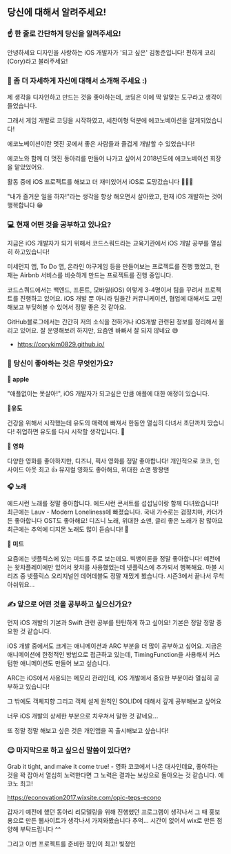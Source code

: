 ## 당신에 대해서 알려주세요!

### ☝️ 한 줄로 간단하게 당신을 알려주세요!

안녕하세요 디자인을 사랑하는 iOS 개발자가 '되고 싶은' 김동준입니다! 편하게 코리(Cory)라고 불러주세요!



### 🙌 좀 더 자세하게 자신에 대해서 소개해 주세요 :)

제 생각을 디자인하고 만드는 것을 좋아하는데, 코딩은 이에 딱 알맞는 도구라고 생각이 들었습니다. 

그래서 게임 개발로 코딩을 시작하였고, 세찬이형 덕분에 에코노베이션을 알게되었습니다! 

에코노베이션이란 멋진 곳에서 좋은 사람들과 즐겁게 개발할 수 있었습니다! 

에코노와 함께 더 멋진 동아리를 만들어 나가고 싶어서 2018년도에 에코노베이션 회장을 맡았었어요.

활동 중에 iOS 프로젝트를 해보고 더 재미있어서 iOS로 도망갔습니다 🏃🏻‍♂️

"내가 즐거운 일을 하자!"라는 생각을 항상 해오면서 살아왔고, 현재 iOS 개발하는 것이 행복합니다 😁



### 💻 현재 어떤 것을 공부하고 있나요?

지금은 iOS 개발자가 되기 위해서 코드스쿼드라는 교육기관에서 iOS 개발 공부를 열심히 하고있습니다!

미세먼지 앱, To Do 앱, 온라인 야구게임 등을 만들어보는 프로젝트를 진행 했었고, 현재는 Airbnb 서비스를 비슷하게 만드는 프로젝트를 진행 중입니다.

코드스쿼드에서는 백엔드, 프론트, 모바일(iOS) 이렇게 3-4명이서 팀을 꾸려서 프로젝트를 진행하고 있어요. iOS 개발 뿐 아니라 팀들간 커뮤니케이션, 협업에 대해서도 고민해보고 부딪혀볼 수 있어서 정말 좋은 것 같아요. 

GitHub블로그에서는 간간히 저의 소식을 전하거나 iOS개발 관련된 정보를 정리해서 올리고 있어요. 잘 운영해보려 하지만, 요즘엔 바빠서 잘 되지 않네요 😅

- https://corykim0829.github.io/



### 💓 당신이 좋아하는 것은 무엇인가요?

 ** apple**

"애플없이는 못살아!", iOS 개발자가 되고싶은 만큼 애플에 대한 애정이 있습니다. 

**🥋유도**

건강을 위해서 시작했는데 유도의 매력에 빠져서 한동안 열심히 다녀서 초단까지 땄습니다! 취업하면 유도를 다시 시작할 생각입니다. 💪

**🦊 영화** 

다양한 영화를 좋아하지만, 디즈니, 픽사 영화를 정말 좋아합니다! 개인적으로 코코, 인사이드 아웃 최고 👍
뮤지컬 영화도 좋아해요, 위대한 쇼맨 짱짱맨

**🎧 노래**

에드시런 노래를 정말 좋아합니다. 에드시런 콘서트를 섭섭님이랑 함께 다녀왔습니다! 최근에는 Lauv - Modern Loneliness에 빠졌습니다.
국내 가수로는 검정치마, 카더가든 좋아합니다
OST도 좋아해요! 디즈니 노래, 위대한 쇼맨, 글리 좋은 노래가 참 많아요
최근에는 추억에 디지몬 노래도 많이 듣습니다! 👾

**📼 미드**

요즘에는 넷플릭스에 있는 미드를 주로 보는데요. 빅뱅이론을 정말 좋아합니다! 예전에는 왓챠플레이에만 있어서 왓챠를 사용했었는데 넷플릭스에 추가되서 행복해요. 
마블 시리즈 중 넷플릭스 오리지널인 데어데블도 정말 재밌게 봤습니다. 시즌3에서 끝나서 무척 아쉬워요...



### ✍ 앞으로 어떤 것을 공부하고 싶으신가요?

먼저 iOS 개발의 기본과 Swift 관련 공부를 탄탄하게 하고 싶어요! 기본은 정말 정말 중요한 것 같습니다.

iOS 개발 중에서도 크게는 애니메이션과 ARC 부분을 더 많이 공부하고 싶어요.
지금은 애니메이션에 한정적인 방법으로 접근하고 있는데, TimingFunction을 사용해서 커스텀한 애니메이션도 만들어 보고 싶습니다.

ARC는 iOS에서 사용되는 메모리 관리인데, iOS 개발에서 중요한 부분이라 열심히 공부하고 있습니다!

그 밖에도 객체지향 그리고 객체 설계 원칙인 SOLID에 대해서 깊게 공부해보고 싶어요

너무 iOS 개발의 상세한 부분으로 치우쳐서 말한 것 같네요... 

또 정말 정말 해보고 싶은 것은 개인앱을 꼭 출시해보고 싶습니다!



### 😉 마지막으로 하고 싶으신 말씀이 있다면?

Grab it tight, and make it come true! - 영화 코코에서 나온 대사인데요, 좋아하는 것을 꽉 잡아서 열심히 노력한다면 그 노력은 결과는 보상으로 돌아오는 것 같습니다. 에코노 최고!

https://econovation2017.wixsite.com/opic-teps-econo

갑자기 예전에 했던 동아리 리모델링을 위해 진행했던 프로그램이 생각나서 그 때 홍보용으로 만든 웹사이트가 생각나서 가져와봤습니다 추억... 시간이 없어서 wix로 만든 점 양해 부탁드립니다 ^^

그리고 이번 프로젝트를 준비한 정인이 최고! 빛정인